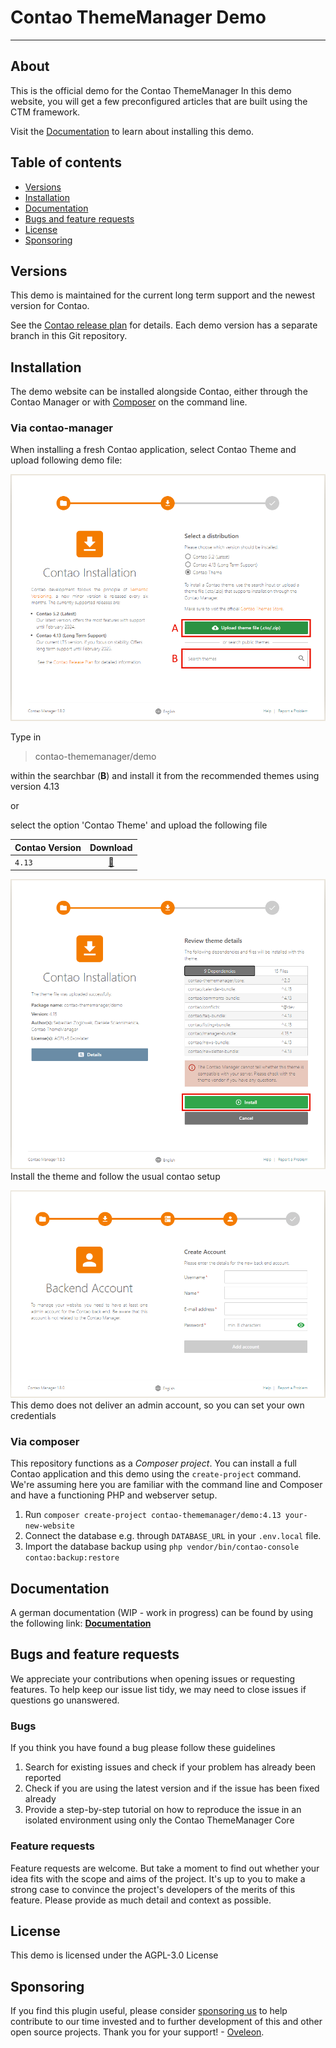 # Contao ThemeManager Demo
____

## About

This is the official demo for the Contao ThemeManager
In this demo website, you will get a few preconfigured articles that are built using the CTM framework.

Visit the [Documentation][docs] to learn about installing this demo.

## Table of contents

- [Versions](#versions)
- [Installation](#installation)
- [Documentation](#documentation)
- [Bugs and feature requests](#bugs-and-feature-requests)
- [License](#license)
- [Sponsoring](#sponsoring)

## Versions
This demo is maintained for the current long term support and the newest version for Contao.

See the [Contao release plan][contao-releaseplan] for details. Each demo version has a separate branch in this Git 
repository.

## Installation
The demo website can be installed alongside Contao, either through the Contao Manager or with [Composer][composer] on 
the command line.

### Via contao-manager
When installing a fresh Contao application, select Contao Theme and upload following demo file:

![Select the contao theme option and upload the file](/docs/_images/install/cm/selectTheme.png "Select Theme")


Type in
> contao-thememanager/demo

within the searchbar (**B**) and install it from the recommended themes using version 4.13

or

select the option 'Contao Theme' and upload the following file

| Contao Version |             Download              |
|----------------|:---------------------------------:|
| `4.13`         | [💾](/docs/demo/ctm-demo_413.zip) |


![Check the dependencies and install the theme](/docs/_images/install/cm/dependencies.png "Composer dependencies")
Install the theme and follow the usual contao setup


![This demo does not have an admin account thus you can create one in the setup wizard](/docs/_images/install/cm/account.png "Creating an account")
This demo does not deliver an admin account, so you can set your own credentials


### Via composer
This repository functions as a _Composer project_. You can install a full Contao application and this demo using the 
`create-project` command. We're assuming here you are familiar with the command line and Composer and have a functioning 
PHP and webserver setup.

1. Run `composer create-project contao-thememanager/demo:4.13 your-new-website`
2. Connect the database e.g. through `DATABASE_URL` in your `.env.local` file.
3. Import the database backup using `php vendor/bin/contao-console contao:backup:restore`

## Documentation
A german documentation (WIP - work in progress) can be found by using the following link:
<a title="Documentation" href="https://docs.contao-thememanager.com"><strong>Documentation </strong></a>

## Bugs and feature requests
We appreciate your contributions when opening issues or requesting features. To help keep our issue list tidy, we may 
need to close issues if questions go unanswered.

### Bugs
If you think you have found a bug please follow these guidelines
1. Search for existing issues and check if your problem has already been reported
2. Check if you are using the latest version and if the issue has been fixed already
3. Provide a step-by-step tutorial on how to reproduce the issue in an isolated environment using only the Contao 
ThemeManager Core

### Feature requests
Feature requests are welcome. But take a moment to find out whether your idea fits with the scope and aims of the 
project. It's up to you to make a strong case to convince the project's developers of the merits of this feature. Please 
provide as much detail and context as possible.

## License
This demo is licensed under the AGPL-3.0 License

## Sponsoring
If you find this plugin useful, please consider [sponsoring us][sponsor] to help contribute to our time invested and to 
further development of this and other open source projects. 
Thank you for your support! - [Oveleon](https://www.oveleon.de).

[docs]: https://docs.contao-thememanager.com
[composer]: https://getcomposer.org
[contao-releaseplan]: https://to.contao.org/release-plan
[sponsor]: https://github.com/sponsors/oveleon
